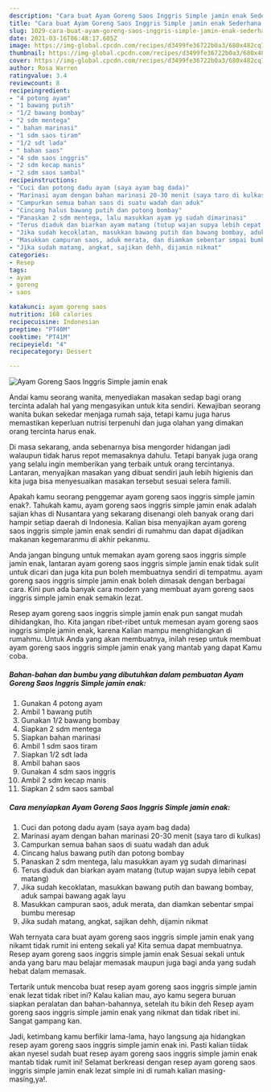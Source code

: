 ```yaml
---
description: "Cara buat Ayam Goreng Saos Inggris Simple jamin enak Sederhana Untuk Jualan"
title: "Cara buat Ayam Goreng Saos Inggris Simple jamin enak Sederhana Untuk Jualan"
slug: 1029-cara-buat-ayam-goreng-saos-inggris-simple-jamin-enak-sederhana-untuk-jualan
date: 2021-03-16T06:48:17.605Z
image: https://img-global.cpcdn.com/recipes/d3499fe36722b0a3/680x482cq70/ayam-goreng-saos-inggris-simple-jamin-enak-foto-resep-utama.jpg
thumbnail: https://img-global.cpcdn.com/recipes/d3499fe36722b0a3/680x482cq70/ayam-goreng-saos-inggris-simple-jamin-enak-foto-resep-utama.jpg
cover: https://img-global.cpcdn.com/recipes/d3499fe36722b0a3/680x482cq70/ayam-goreng-saos-inggris-simple-jamin-enak-foto-resep-utama.jpg
author: Rosa Warren
ratingvalue: 3.4
reviewcount: 8
recipeingredient:
- "4 potong ayam"
- "1 bawang putih"
- "1/2 bawang bombay"
- "2 sdm mentega"
- " bahan marinasi"
- "1 sdm saos tiram"
- "1/2 sdt lada"
- " bahan saos"
- "4 sdm saos inggris"
- "2 sdm kecap manis"
- "2 sdm saos sambal"
recipeinstructions:
- "Cuci dan potong dadu ayam (saya ayam bag dada)"
- "Marinasi ayam dengan bahan marinasi 20-30 menit (saya taro di kulkas)"
- "Campurkan semua bahan saos di suatu wadah dan aduk"
- "Cincang halus bawang putih dan potong bombay"
- "Panaskan 2 sdm mentega, lalu masukkan ayam yg sudah dimarinasi"
- "Terus diaduk dan biarkan ayam matang (tutup wajan supya lebih cepat matang)"
- "Jika sudah kecoklatan, masukkan bawang putih dan bawang bombay, aduk sampai bawang agak layu"
- "Masukkan campuran saos, aduk merata, dan diamkan sebentar smpai bumbu meresap"
- "Jika sudah matang, angkat, sajikan dehh, dijamin nikmat"
categories:
- Resep
tags:
- ayam
- goreng
- saos

katakunci: ayam goreng saos 
nutrition: 168 calories
recipecuisine: Indonesian
preptime: "PT40M"
cooktime: "PT41M"
recipeyield: "4"
recipecategory: Dessert

---
```



![Ayam Goreng Saos Inggris Simple jamin enak](https://img-global.cpcdn.com/recipes/d3499fe36722b0a3/680x482cq70/ayam-goreng-saos-inggris-simple-jamin-enak-foto-resep-utama.jpg)

Andai kamu seorang wanita, menyediakan masakan sedap bagi orang tercinta adalah hal yang mengasyikan untuk kita sendiri. Kewajiban seorang  wanita bukan sekedar menjaga rumah saja, tetapi kamu juga harus memastikan keperluan nutrisi terpenuhi dan juga olahan yang dimakan orang tercinta harus enak.

Di masa  sekarang, anda sebenarnya bisa mengorder hidangan jadi walaupun tidak harus repot memasaknya dahulu. Tetapi banyak juga orang yang selalu ingin memberikan yang terbaik untuk orang tercintanya. Lantaran, menyajikan masakan yang dibuat sendiri jauh lebih higienis dan kita juga bisa menyesuaikan masakan tersebut sesuai selera famili. 



Apakah kamu seorang penggemar ayam goreng saos inggris simple jamin enak?. Tahukah kamu, ayam goreng saos inggris simple jamin enak adalah sajian khas di Nusantara yang sekarang disenangi oleh banyak orang dari hampir setiap daerah di Indonesia. Kalian bisa menyajikan ayam goreng saos inggris simple jamin enak sendiri di rumahmu dan dapat dijadikan makanan kegemaranmu di akhir pekanmu.

Anda jangan bingung untuk memakan ayam goreng saos inggris simple jamin enak, lantaran ayam goreng saos inggris simple jamin enak tidak sulit untuk dicari dan juga kita pun boleh membuatnya sendiri di tempatmu. ayam goreng saos inggris simple jamin enak boleh dimasak dengan berbagai cara. Kini pun ada banyak cara modern yang membuat ayam goreng saos inggris simple jamin enak semakin lezat.

Resep ayam goreng saos inggris simple jamin enak pun sangat mudah dihidangkan, lho. Kita jangan ribet-ribet untuk memesan ayam goreng saos inggris simple jamin enak, karena Kalian mampu menghidangkan di rumahmu. Untuk Anda yang akan membuatnya, inilah resep untuk membuat ayam goreng saos inggris simple jamin enak yang mantab yang dapat Kamu coba.

<!--inarticleads1-->

##### Bahan-bahan dan bumbu yang dibutuhkan dalam pembuatan Ayam Goreng Saos Inggris Simple jamin enak:

1. Gunakan 4 potong ayam
1. Ambil 1 bawang putih
1. Gunakan 1/2 bawang bombay
1. Siapkan 2 sdm mentega
1. Siapkan  bahan marinasi
1. Ambil 1 sdm saos tiram
1. Siapkan 1/2 sdt lada
1. Ambil  bahan saos
1. Gunakan 4 sdm saos inggris
1. Ambil 2 sdm kecap manis
1. Siapkan 2 sdm saos sambal




<!--inarticleads2-->

##### Cara menyiapkan Ayam Goreng Saos Inggris Simple jamin enak:

1. Cuci dan potong dadu ayam (saya ayam bag dada)
1. Marinasi ayam dengan bahan marinasi 20-30 menit (saya taro di kulkas)
1. Campurkan semua bahan saos di suatu wadah dan aduk
1. Cincang halus bawang putih dan potong bombay
1. Panaskan 2 sdm mentega, lalu masukkan ayam yg sudah dimarinasi
1. Terus diaduk dan biarkan ayam matang (tutup wajan supya lebih cepat matang)
1. Jika sudah kecoklatan, masukkan bawang putih dan bawang bombay, aduk sampai bawang agak layu
1. Masukkan campuran saos, aduk merata, dan diamkan sebentar smpai bumbu meresap
1. Jika sudah matang, angkat, sajikan dehh, dijamin nikmat




Wah ternyata cara buat ayam goreng saos inggris simple jamin enak yang nikamt tidak rumit ini enteng sekali ya! Kita semua dapat membuatnya. Resep ayam goreng saos inggris simple jamin enak Sesuai sekali untuk anda yang baru mau belajar memasak maupun juga bagi anda yang sudah hebat dalam memasak.

Tertarik untuk mencoba buat resep ayam goreng saos inggris simple jamin enak lezat tidak ribet ini? Kalau kalian mau, ayo kamu segera buruan siapkan peralatan dan bahan-bahannya, setelah itu bikin deh Resep ayam goreng saos inggris simple jamin enak yang nikmat dan tidak ribet ini. Sangat gampang kan. 

Jadi, ketimbang kamu berfikir lama-lama, hayo langsung aja hidangkan resep ayam goreng saos inggris simple jamin enak ini. Pasti kalian tiidak akan nyesel sudah buat resep ayam goreng saos inggris simple jamin enak mantab tidak rumit ini! Selamat berkreasi dengan resep ayam goreng saos inggris simple jamin enak lezat simple ini di rumah kalian masing-masing,ya!.

